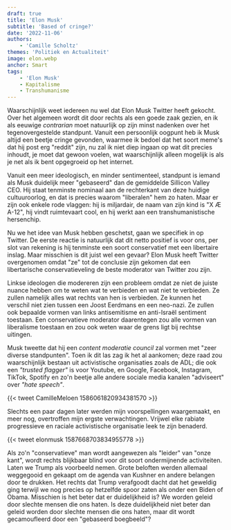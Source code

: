 ```yaml
---
draft: true
title: 'Elon Musk'
subtitle: 'Based of cringe?'
date: '2022-11-06'
authors:
    - 'Camille Scholtz'
themes: 'Politiek en Actualiteit'
image: elon.webp
anchor: Smart
tags:
    - 'Elon Musk'
    - Kapitalisme
    - Transhumanisme
---
```


Waarschijnlijk weet iedereen nu wel dat Elon Musk Twitter heeft gekocht. Over het algemeen wordt dit door rechts als een goede zaak gezien, en ik als eeuwige *contrarian* moet natuurlijk op zijn minst nadenken over het tegenovergestelde standpunt. Vanuit een persoonlijk oogpunt heb ik Musk altijd een beetje cringe gevonden, waarmee ik bedoel dat het soort meme's dat hij post erg "reddit" zijn, nu zal ik niet diep ingaan op wat dit precies inhoudt, je moet dat gewoon voelen, wat waarschijnlijk alleen mogelijk is als je net als ik bent opgegroeid op het internet.

Vanuit een meer ideologisch, en minder sentimenteel, standpunt is iemand als Musk duidelijk meer "gebaseerd" dan de gemiddelde Sillicon Valley CEO. Hij staat tenminste nominaal aan de rechterkant van deze huidige cultuuroorlog, en dat is precies waarom "liberalen" hem zo haten. Maar er zijn ook enkele rode vlaggen: hij is miljardair, de naam van zijn kind is "X Æ A-12", hij vindt ruimtevaart cool, en hij werkt aan een transhumanistische hersenchip.

Nu we het idee van Musk hebben geschetst, gaan we specifiek in op Twitter. De eerste reactie is natuurlijk dat dit netto positief is voor ons, per slot van rekening is hij tenminste een soort conservatief met een libertaire inslag. Maar misschien is dit juist wel een gevaar? Elon Musk heeft Twitter overgenomen omdat "ze" tot de conclusie zijn gekomen dat een libertarische conservatieveling de beste moderator van Twitter zou zijn.

Linkse ideologen die modereren zijn een probleem omdat ze niet de juiste nuance hebben om te weten wat te verbieden en wat niet te verbieden. Ze zullen namelijk alles wat rechts van hen is verbieden. Ze kunnen het verschil niet zien tussen een Joost Eerdmans en een neo-nazi. Ze zullen ook bepaalde vormen van links antisemitisme en anti-Israël sentiment toestaan. Een conservatieve moderator daarentegen zou alle vormen van liberalisme toestaan en zou ook weten waar de grens ligt bij rechtse uitingen.

Musk tweette dat hij een *content moderatie council* zal vormen met "zeer diverse standpunten". Toen ik dit las zag ik het al aankomen; deze raad zou waarschijnlijk bestaan uit activistische organisaties zoals de ADL; die ook een *"trusted flagger"* is voor Youtube, en Google, Facebook, Instagram, TikTok, Spotify en zo'n beetje alle andere sociale media kanalen "adviseert" over *"hate speech"*.

{{< tweet CamilleMeloen 1586061820934381570 >}}

Slechts een paar dagen later werden mijn voorspellingen waargemaakt, en meer nog, overtroffen mijn ergste verwachtingen. Vrijwel elke rabiate progressieve en raciale activistische organisatie leek te zijn benaderd.

{{< tweet elonmusk 1587668703834955778 >}}

Als zo'n "conservatieve" man wordt aangewezen als "leider" van "onze kant", wordt rechts blijkbaar blind voor dit soort ondermijnende activiteiten. Laten we Trump als voorbeeld nemen. Grote beloften werden allemaal weggegooid en gekaapt om de agenda van Kushner en andere belangen door te drukken. Het rechts dat Trump verafgoodt dacht dat het geweldig ging terwijl we nog precies op hetzelfde spoor zaten als onder een Biden of Obama. Misschien is het beter dat er duidelijkheid is? We worden geleid door slechte mensen die ons haten. Is deze duidelijkheid niet beter dan geleid worden door slechte mensen die ons haten, maar dit wordt gecamoufleerd door een "gebaseerd boegbeeld"?
